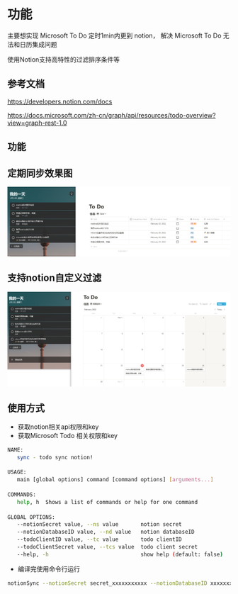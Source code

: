 # 功能

主要想实现 Microsoft To Do 定时1min内更到 notion， 解决 Microsoft To Do 无法和日历集成问题

使用Notion支持高特性的过滤排序条件等


## 参考文档
https://developers.notion.com/docs

https://docs.microsoft.com/zh-cn/graph/api/resources/todo-overview?view=graph-rest-1.0

## 功能

## 定期同步效果图

![image-20220223093214674](resource/img/image-20220223093214674.png)

## 支持notion自定义过滤

![image-20220223093218450](resource/img/image-20220223093218450.png)



## 使用方式

- 获取notion相关api权限和key
- 获取Microsoft Todo 相关权限和key

```bash
NAME:
   sync - todo sync notion!

USAGE:
   main [global options] command [command options] [arguments...]

COMMANDS:
   help, h  Shows a list of commands or help for one command

GLOBAL OPTIONS:
   --notionSecret value, --ns value       notion secret
   --notionDatabaseID value, --nd value   notion databaseID
   --todoClientID value, --tc value       todo clientID
   --todoClientSecret value, --tcs value  todo client secret
   --help, -h                             show help (default: false)
```



- 编译完使用命令行运行

```bash
notionSync --notionSecret secret_xxxxxxxxxxx --notionDatabaseID xxxxxxxxx --todoClientID xxxxx --todoClientSecret xxxxxxxx
```

